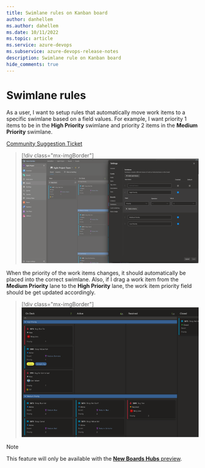 ```yaml
---
title: Swimlane rules on Kanban board
author: danhellem
ms.author: dahellem
ms.date: 10/11/2022
ms.topic: article
ms.service: azure-devops
ms.subservice: azure-devops-release-notes
description: Swimlane rule on Kanban board
hide_comments: true
---
```


# Swimlane rules

As a user, I want to setup rules that automatically move work items to a specific swimlane based on a field values. For example, I want priority 1 items to be in the **High Priority** swimlane and priority 2 items in the **Medium Priority** swimlane. 

[Community Suggestion Ticket](https://developercommunity.visualstudio.com/t/swimlanes-rules/365710)

> [!div class="mx-imgBorder"]
> ![Creating a swimlane rule](media/boards-swimlane-rules-1.png)

When the priority of the work items changes, it should automatically be placed into the correct swimlane. Also, if I drag a work item from the **Medium Priority** lane to the **High Priority** lane, the work item priority field should be get updated accordingly.

> [!div class="mx-imgBorder"]
> ![Showing items in the right swimlanes](media/boards-swimlane-rules-2.png)

> [!NOTE]
> This feature will only be available with the [**New Boards Hubs** preview](https://devblogs.microsoft.com/devops/new-boards-hub-public-preview/).